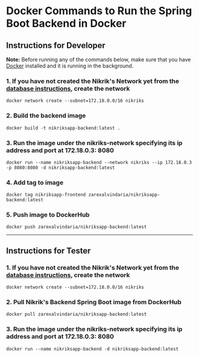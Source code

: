 # Docker Commands to Run the Spring Boot Backend in Docker



## Instructions for Developer

**Note:** Before running any of the commands below, make sure that you have [Docker](https://www.docker.com/products/docker-desktop) installed and it is running in the background.

### 1. If you have not created the Nikrik's Network yet from the [database instructions](https://github.com/zarexalvindaria/nikriks/tree/main/01-database), create the network 

`docker network create --subnet=172.18.0.0/16 nikriks`


###  2. Build the backend image
`docker build -t nikriksapp-backend:latest .`

### 3. __Run the image under the nikriks-network specifying its ip address and port at 172.18.0.3: 8080__
`docker run --name nikriksapp-backend --network nikriks --ip 172.18.0.3 -p 8080:8080 -d nikriksapp-backend:latest`

### 4. Add tag to image
`docker tag nikriksapp-frontend zarexalvindaria/nikriksapp-backend:latest`

### 5. Push image to DockerHub
`docker push zarexalvindaria/nikriksapp-backend:latest`



----------------------------

## Instructions for Tester

### 1. If you have not created the Nikrik's Network yet from the [database instructions](https://github.com/zarexalvindaria/nikriks/tree/main/01-database), create the network 

`docker network create --subnet=172.18.0.0/16 nikriks`

### 2. Pull Nikrik's Backend Spring Boot image from DockerHub
`docker pull zarexalvindaria/nikriksapp-backend:latest `

### 3. __Run the image under the nikriks-network specifying its ip address and port at 172.18.0.3: 8080__
`docker run --name nikriksapp-backend -d nikriksapp-backend:latest`